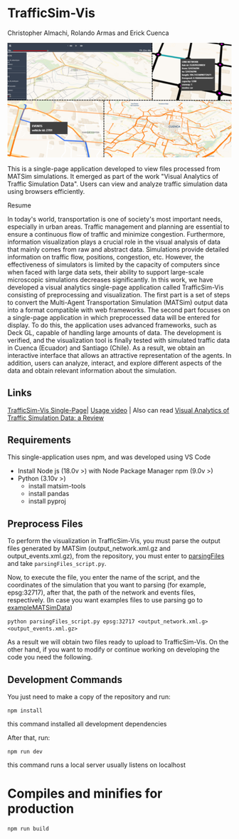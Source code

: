 # TrafficSim-Vis

Christopher Almachi, Rolando Armas and Erick Cuenca

![TrafficSim-Vis Single-Page](public/example.png "TrafficSim-Vis")

This is a single-page application developed to view files processed from MATSim simulations. It emerged as part of the work "Visual Analytics of Traffic Simulation Data". Users can view and analyze traffic simulation data using browsers efficiently.

Resume

In today's world, transportation is one of society's most important needs, especially in urban areas. Traffic management and planning are essential to ensure a continuous flow of traffic and minimize congestion. Furthermore, information visualization plays a crucial role in the visual analysis of data that mainly comes from raw and abstract data. Simulations provide detailed information on traffic flow, positions, congestion, etc. However, the effectiveness of simulators is limited by the capacity of computers since when faced with large data sets, their ability to support large-scale microscopic simulations decreases significantly. In this work, we have developed a visual analytics single-page application called TrafficSim-Vis consisting of preprocessing and visualization. The first part is a set of steps to convert the Multi-Agent Transportation Simulation (MATSim) output data into a format compatible with web frameworks. The second part focuses on a single-page application in which preprocessed data will be entered for display. To do this, the application uses advanced frameworks, such as Deck GL, capable of handling large amounts of data. The development is verified, and the visualization tool is finally tested with simulated traffic data in Cuenca (Ecuador) and Santiago (Chile). As a result, we obtain an interactive interface that allows an attractive representation of the agents. In addition, users can analyze, interact, and explore different aspects of the data and obtain relevant information about the simulation.

## Links

[TrafficSim-Vis Single-Page](https://chrisaloor.github.io/TrafficSim-Vis/)| [Usage video](https://www.youtube.com/watch?v=orLhSy2Q9sM) | Also can read [Visual Analytics of Traffic Simulation Data: a Review](https://link.springer.com/chapter/10.1007/978-3-031-52517-9_4)



## Requirements 
This single-application uses npm, and was developed using VS Code
 - Install  Node js (18.0v >) with Node Package Manager npm (9.0v >)
 - Python (3.10v >)
    - install matsim-tools
    - install pandas
    - install pyproj

## Preprocess Files
To perform the visualization in TrafficSim-Vis, you must parse the output files generated by MATSim (output_network.xml.gz and output_events.xml.gz), from the repository, you must enter to [parsingFiles](https://github.com/ChrisALoor/TrafficSim-Vis/tree/main/parsingFile) and take `parsingFiles_script.py`.

Now, to execute the file, you enter the name of the script, and the coordinates of the simulation that you want to parsing (for example, epsg:32717), after that, the path of the network and events files, respectively. (In case you want examples files to use parsing go to [exampleMATSimData](https://github.com/ChrisALoor/TrafficSim-Vis/tree/main/parsingFile/exampleMATSimData))

    python parsingFiles_script.py epsg:32717 <output_network.xml.g> <output_events.xml.gz> 

As a result we will obtain two files ready to upload to TrafficSim-Vis. On the other hand, if you want to modify or continue working on developing the code you need the following.

## Development Commands
You just need to make a copy of the repository and run: 

    npm install

this command installed all development dependencies 
    
After that, run:

    npm run dev

this command runs a local server usually listens on localhost

# Compiles and minifies for production

    npm run build